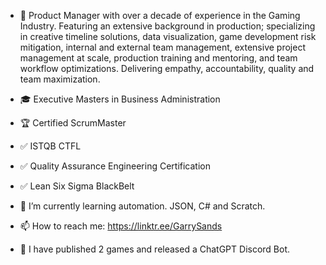 - 👋 Product Manager with over a decade of experience in the Gaming Industry. Featuring an extensive background in production; specializing in creative timeline solutions, data visualization, game development risk mitigation, internal and external team management, extensive project management at scale, production training and mentoring, and team workflow optimizations. Delivering empathy, accountability, quality and team maximization.

- 🎓 Executive Masters in Business Administration
- 🏆 Certified ScrumMaster
- ✅ ISTQB CTFL
- ✅ Quality Assurance Engineering Certification
- ✅ Lean Six Sigma BlackBelt
- 🌱 I’m currently learning automation. JSON, C# and Scratch.
- 📫 How to reach me: https://linktr.ee/GarrySands
- 👾 I have published 2 games and released a ChatGPT Discord Bot.

<!---
TigerMatahari/TigerMatahari is a ✨ special ✨ repository because its `README.md` (this file) appears on your GitHub profile.
You can click the Preview link to take a look at your changes.
--->
